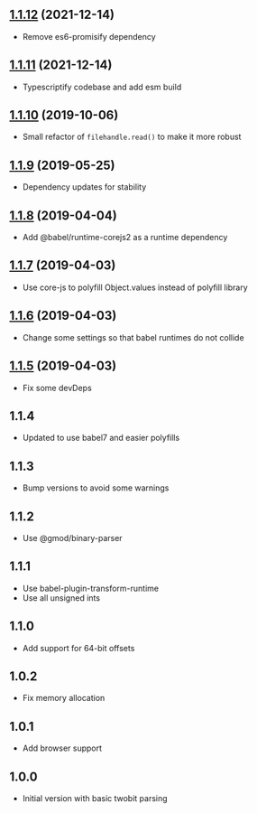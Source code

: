 <a name="1.1.12"></a>
## [1.1.12](https://github.com/GMOD/twobit-js/compare/v1.1.11...v1.1.12) (2021-12-14)



- Remove es6-promisify dependency

<a name="1.1.11"></a>
## [1.1.11](https://github.com/GMOD/twobit-js/compare/v1.1.10...v1.1.11) (2021-12-14)



- Typescriptify codebase and add esm build

<a name="1.1.10"></a>
## [1.1.10](https://github.com/GMOD/twobit-js/compare/v1.1.9...v1.1.10) (2019-10-06)



- Small refactor of `filehandle.read()` to make it more robust

## [1.1.9](https://github.com/GMOD/twobit-js/compare/v1.1.8...v1.1.9) (2019-05-25)

- Dependency updates for stability

## [1.1.8](https://github.com/GMOD/twobit-js/compare/v1.1.6...v1.1.8) (2019-04-04)



- Add @babel/runtime-corejs2 as a runtime dependency

## [1.1.7](https://github.com/GMOD/twobit-js/compare/v1.1.6...v1.1.7) (2019-04-03)


- Use core-js to polyfill Object.values instead of polyfill library

## [1.1.6](https://github.com/GMOD/twobit-js/compare/v1.1.5...v1.1.6) (2019-04-03)

- Change some settings so that babel runtimes do not collide

## [1.1.5](https://github.com/GMOD/twobit-js/compare/v1.1.4...v1.1.5) (2019-04-03)

- Fix some devDeps

## 1.1.4

- Updated to use babel7 and easier polyfills

## 1.1.3

- Bump versions to avoid some warnings

## 1.1.2

- Use @gmod/binary-parser


## 1.1.1

- Use babel-plugin-transform-runtime
- Use all unsigned ints

## 1.1.0

- Add support for 64-bit offsets

## 1.0.2

- Fix memory allocation

## 1.0.1

- Add browser support

## 1.0.0

- Initial version with basic twobit parsing
